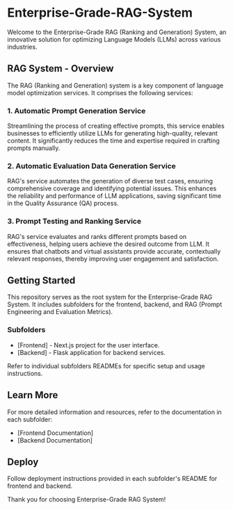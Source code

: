 # Enterprise-Grade-RAG-System

Welcome to the Enterprise-Grade RAG (Ranking and Generation) System, an innovative solution for optimizing Language Models (LLMs) across various industries.


## RAG System - Overview

The RAG (Ranking and Generation) system is a key component of language model optimization services. It comprises the following services:

### 1. Automatic Prompt Generation Service

Streamlining the process of creating effective prompts, this service enables businesses to efficiently utilize LLMs for generating high-quality, relevant content. It significantly reduces the time and expertise required in crafting prompts manually.

### 2. Automatic Evaluation Data Generation Service

RAG's service automates the generation of diverse test cases, ensuring comprehensive coverage and identifying potential issues. This enhances the reliability and performance of LLM applications, saving significant time in the Quality Assurance (QA) process.

### 3. Prompt Testing and Ranking Service

RAG's service evaluates and ranks different prompts based on effectiveness, helping users achieve the desired outcome from LLM. It ensures that chatbots and virtual assistants provide accurate, contextually relevant responses, thereby improving user engagement and satisfaction.

## Getting Started

This repository serves as the root system for the Enterprise-Grade RAG System. It includes subfolders for the frontend, backend, and RAG (Prompt Engineering and Evaluation Metrics).

### Subfolders

- [Frontend] - Next.js project for the user interface.
- [Backend] - Flask application for backend services.


Refer to individual subfolders READMEs for specific setup and usage instructions.

## Learn More

For more detailed information and resources, refer to the documentation in each subfolder:

- [Frontend Documentation]
- [Backend Documentation]


## Deploy

Follow deployment instructions provided in each subfolder's README for frontend and backend.

Thank you for choosing Enterprise-Grade RAG System!

